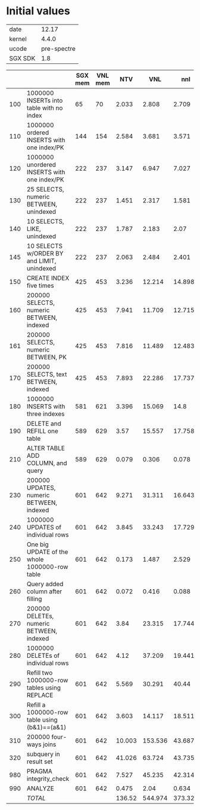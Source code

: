 # Initial values

|	|		|
|-------|---------------|
|date	| 12.17		|
|kernel	| 4.4.0		|
|ucode	| pre-spectre	|
|SGX SDK| 1.8		|

|     |                                               | SGX mem | VNL mem | NTV    | VNL     | nnI     | CnI    | CFI    |
|-----|-----------------------------------------------|---------|---------|--------|---------|---------|--------|--------|
| 100 | 1000000 INSERTs into table with no index      | 65      | 70      | 2.033  | 2.808   | 2.709   | 2.69   | 2.704  |
| 110 | 1000000 ordered INSERTS with one index/PK     | 144     | 154     | 2.584  | 3.681   | 3.571   | 3.566  | 3.5    |
| 120 | 1000000 unordered INSERTS with one index/PK   | 222     | 237     | 3.147  | 6.947   | 7.027   | 6.599  | 6.923  |
| 130 | 25 SELECTS, numeric BETWEEN, unindexed        | 222     | 237     | 1.451  | 2.317   | 1.581   | 1.684  | 1.641  |
| 140 | 10 SELECTS, LIKE, unindexed                   | 222     | 237     | 1.787  | 2.183   | 2.07    | 2.04   | 2.039  |
| 145 | 10 SELECTS w/ORDER BY and LIMIT, unindexed    | 222     | 237     | 2.063  | 2.484   | 2.401   | 2.404  | 2.368  |
| 150 | CREATE INDEX five times                       | 425     | 453     | 3.236  | 12.214  | 14.898  | 15.91  | 15.267 |
| 160 | 200000 SELECTS, numeric BETWEEN, indexed      | 425     | 453     | 7.941  | 11.709  | 12.715  | 12.123 | 12.42  |
| 161 | 200000 SELECTS, numeric BETWEEN, PK           | 425     | 453     | 7.816  | 11.489  | 12.483  | 11.826 | 12.602 |
| 170 | 200000 SELECTS, text BETWEEN, indexed         | 425     | 453     | 7.893  | 22.286  | 17.737  | 13.74  | 12.651 |
| 180 | 1000000 INSERTS with three indexes            | 581     | 621     | 3.396  | 15.069  | 14.8    | 10.801 | 14.859 |
| 190 | DELETE and REFILL one table                   | 589     | 629     | 3.57   | 15.557  | 17.758  | 15.96  | 17.959 |
| 210 | ALTER TABLE ADD COLUMN, and query             | 589     | 629     | 0.079  | 0.306   | 0.078   | 0.126  | 0.08   |
| 230 | 200000 UPDATES, numeric BETWEEN, indexed      | 601     | 642     | 9.271  | 31.311  | 16.643  | 16.189 | 16.733 |
| 240 | 1000000 UPDATES of individual rows            | 601     | 642     | 3.845  | 33.243  | 17.729  | 14.306 | 17.699 |
| 250 | One big UPDATE of the whole 1000000-row table | 601     | 642     | 0.173  | 1.487   | 2.529   | 2.716  | 2.481  |
| 260 | Query added column after filling              | 601     | 642     | 0.072  | 0.416   | 0.088   | 0.317  | 0.092  |
| 270 | 200000 DELETEs, numeric BETWEEN, indexed      | 601     | 642     | 3.84   | 23.315  | 17.744  | 15.517 | 17.657 |
| 280 | 1000000 DELETEs of individual rows            | 601     | 642     | 4.12   | 37.209  | 19.441  | 17.441 | 19.531 |
| 290 | Refill two 1000000-row tables using REPLACE   | 601     | 642     | 5.569  | 30.291  | 40.44   | 22.883 | 41.001 |
| 300 | Refill a 1000000-row table using (b&1)==(a&1) | 601     | 642     | 3.603  | 14.117  | 18.511  | 15.368 | 18.975 |
| 310 | 200000 four-ways joins                        | 601     | 642     | 10.003 | 153.536 | 43.687  | 34.715 | 44.156 |
| 320 | subquery in result set                        | 601     | 642     | 41.026 | 63.724  | 43.735  | 41.717 | 43.862 |
| 980 | PRAGMA integrity_check                        | 601     | 642     | 7.527  | 45.235  | 42.314  | 23.733 | 42.793 |
| 990 | ANALYZE                                       | 601     | 642     | 0.475  | 2.04    | 0.634   | 0.839  | 0.637  |
|     | *TOTAL*                                       |         |         | 136.52 | 544.974 | 373.323 | 305.21 | 370.63 |
